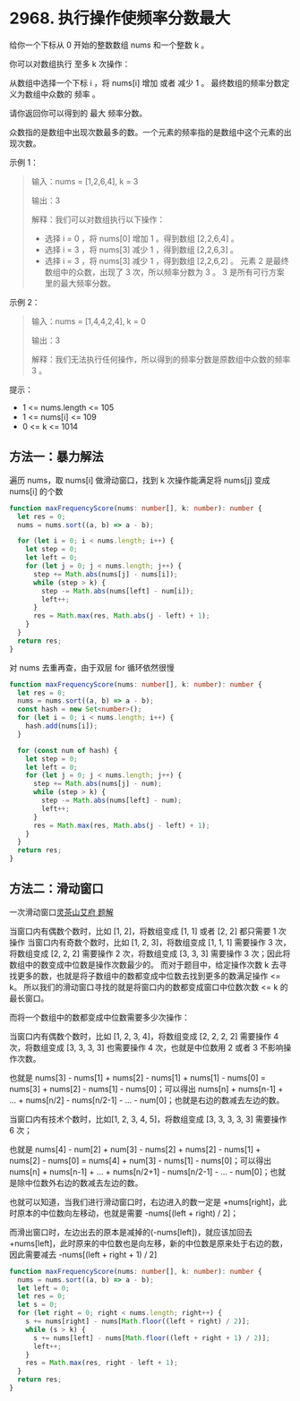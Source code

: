 # 2968. 执行操作使频率分数最大

给你一个下标从 0 开始的整数数组 nums 和一个整数 k 。

你可以对数组执行 至多 k 次操作：

从数组中选择一个下标 i ，将 nums[i] 增加 或者 减少 1 。
最终数组的频率分数定义为数组中众数的 频率 。

请你返回你可以得到的 最大 频率分数。

众数指的是数组中出现次数最多的数。一个元素的频率指的是数组中这个元素的出现次数。

示例 1：

> 输入：nums = [1,2,6,4], k = 3
>
> 输出：3
>
> 解释：我们可以对数组执行以下操作：
>
> - 选择 i = 0 ，将 nums[0] 增加 1 。得到数组 [2,2,6,4] 。
> - 选择 i = 3 ，将 nums[3] 减少 1 ，得到数组 [2,2,6,3] 。
> - 选择 i = 3 ，将 nums[3] 减少 1 ，得到数组 [2,2,6,2] 。
>   元素 2 是最终数组中的众数，出现了 3 次，所以频率分数为 3 。
>   3 是所有可行方案里的最大频率分数。

示例 2：

> 输入：nums = [1,4,4,2,4], k = 0
>
> 输出：3
>
> 解释：我们无法执行任何操作，所以得到的频率分数是原数组中众数的频率 3 。

提示：

- 1 <= nums.length <= 105
- 1 <= nums[i] <= 109
- 0 <= k <= 1014

## 方法一：暴力解法

遍历 nums，取 nums[i] 做滑动窗口，找到 k 次操作能满足将 nums[j] 变成 nums[i] 的个数

```ts
function maxFrequencyScore(nums: number[], k: number): number {
  let res = 0;
  nums = nums.sort((a, b) => a - b);

  for (let i = 0; i < nums.length; i++) {
    let step = 0;
    let left = 0;
    for (let j = 0; j < nums.length; j++) {
      step += Math.abs(nums[j] - nums[i]);
      while (step > k) {
        step -= Math.abs(nums[left] - num[i]);
        left++;
      }
      res = Math.max(res, Math.abs(j - left) + 1);
    }
  }
  return res;
}
```

对 nums 去重再查，由于双层 for 循环依然很慢

```ts
function maxFrequencyScore(nums: number[], k: number): number {
  let res = 0;
  nums = nums.sort((a, b) => a - b);
  const hash = new Set<number>();
  for (let i = 0; i < nums.length; i++) {
    hash.add(nums[i]);
  }

  for (const num of hash) {
    let step = 0;
    let left = 0;
    for (let j = 0; j < nums.length; j++) {
      step += Math.abs(nums[j] - num);
      while (step > k) {
        step -= Math.abs(nums[left] - num);
        left++;
      }
      res = Math.max(res, Math.abs(j - left) + 1);
    }
  }
  return res;
}
```

## 方法二：滑动窗口

一次滑动窗口[灵茶山艾府 题解](https://leetcode.cn/problems/apply-operations-to-maximize-frequency-score/solutions/2569301/hua-dong-chuang-kou-zhong-wei-shu-tan-xi-nuvr/)

当窗口内有偶数个数时，比如 [1, 2]，将数组变成 [1, 1] 或者 [2, 2] 都只需要 1 次操作
当窗口内有奇数个数时，比如 [1, 2, 3]，将数组变成 [1, 1, 1] 需要操作 3 次，将数组变成 [2, 2, 2] 需要操作 2 次，将数组变成 [3, 3, 3] 需要操作 3 次；因此将数组中的数变成中位数是操作次数最少的。
而对于题目中，给定操作次数 k 去寻找更多的数，也就是将子数组中的数都变成中位数去找到更多的数满足操作 <= k。
所以我们的滑动窗口寻找的就是将窗口内的数都变成窗口中位数次数 <= k 的最长窗口。

而将一个数组中的数都变成中位数需要多少次操作：

当窗口内有偶数个数时，比如 [1, 2, 3, 4]，将数组变成 [2, 2, 2, 2] 需要操作 4 次，将数组变成 [3, 3, 3, 3] 也需要操作 4 次，也就是中位数用 2 或者 3 不影响操作次数。

也就是 nums[3] - nums[1] + nums[2] - nums[1] + nums[1] - nums[0] = nums[3] + nums[2] - nums[1] - nums[0]；可以得出 nums[n] + nums[n-1] + ... + nums[n/2] - nums[n/2-1] - ... - num[0]；也就是右边的数减去左边的数。

当窗口内有技术个数时，比如[1, 2, 3, 4, 5]，将数组变成 [3, 3, 3, 3, 3] 需要操作 6 次；

也就是 nums[4] - num[2] + num[3] - nums[2] + nums[2] - nums[1] + nums[2] - nums[0] = nums[4] + num[3] - nums[1] - nums[0]；可以得出 nums[n] + nums[n-1] + ... + nums[n/2+1] - nums[n/2-1] - ... - num[0]；也就是除中位数外右边的数减去左边的数。

也就可以知道，当我们进行滑动窗口时，右边进入的数一定是 +nums[right]，此时原本的中位数向左移动，也就是需要 -nums[(left + right) / 2]；

而滑出窗口时，左边出去的原本是减掉的(-nums[left])，就应该加回去 +nums[left]，此时原来的中位数也是向左移，新的中位数是原来处于右边的数，因此需要减去 -nums[(left + right + 1) / 2]

```ts
function maxFrequencyScore(nums: number[], k: number): number {
  nums = nums.sort((a, b) => a - b);
  let left = 0;
  let res = 0;
  let s = 0;
  for (let right = 0; right < nums.length; right++) {
    s += nums[right] - nums[Math.floor((left + right) / 2)];
    while (s > k) {
      s += nums[left] - nums[Math.floor((left + right + 1) / 2)];
      left++;
    }
    res = Math.max(res, right - left + 1);
  }
  return res;
}
```
